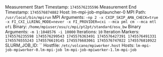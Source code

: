 Measurement Start Timestamp: `1745576235596`
Measurement End Timestamp: `1745576874882`
Host: lm-mpi-job-mpilauncher-0
MPI Path: `/usr/local/bin/mpirun`
MPI Arguments: `-np 2 -x CXIP_SKIP_AMA_CHECK=true -x FI_CXI_LLRING_MODE=never -x FI_PROVIDER=cxi --mca pml cm --mca mtl ofi`
Binary: `/home/mpiuser/osu/c/mpi/pt2pt/standard/osu_bw`
Binary Arguments: `-m 1:1048576 -i 10000`
Iterations: `10`
Iteration Markers: `1745576235598 1745576299543 1745576363491 1745576427391 1745576491331 1745576555243 1745576619145 1745576683061 1745576747022 1745576810922`
SLURM_JOB_ID: ``
Hostfile: `/etc/volcano/mpiworker.host`
Hosts: `lm-mpi-job-mpiworker-0.lm-mpi-job
lm-mpi-job-mpiworker-1.lm-mpi-job`
